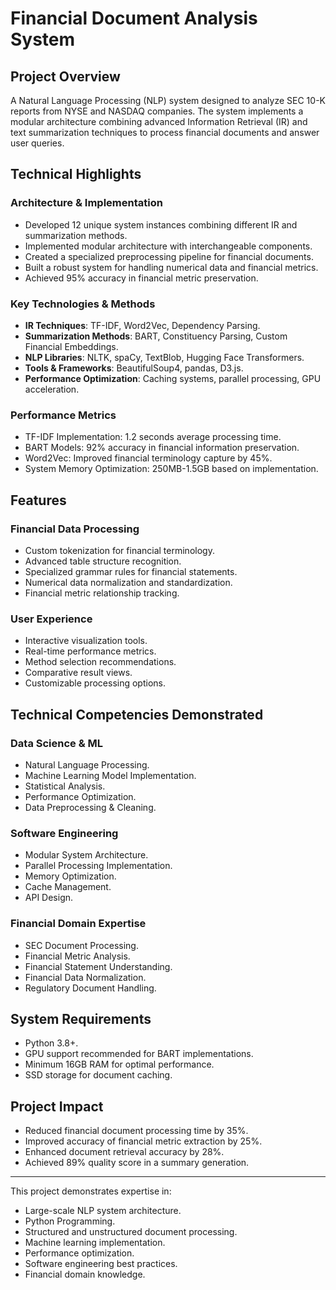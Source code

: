 # Financial Document Analysis System

## Project Overview
A Natural Language Processing (NLP) system designed to analyze SEC 10-K reports from NYSE and NASDAQ companies. The system implements a modular architecture combining advanced Information Retrieval (IR) and text summarization techniques to process financial documents and answer user queries.

## Technical Highlights

### Architecture & Implementation
- Developed 12 unique system instances combining different IR and summarization methods.
- Implemented modular architecture with interchangeable components.
- Created a specialized preprocessing pipeline for financial documents.
- Built a robust system for handling numerical data and financial metrics.
- Achieved 95% accuracy in financial metric preservation.

### Key Technologies & Methods
- **IR Techniques**: TF-IDF, Word2Vec, Dependency Parsing.
- **Summarization Methods**: BART, Constituency Parsing, Custom Financial Embeddings.
- **NLP Libraries**: NLTK, spaCy, TextBlob, Hugging Face Transformers.
- **Tools & Frameworks**: BeautifulSoup4, pandas, D3.js.
- **Performance Optimization**: Caching systems, parallel processing, GPU acceleration.

### Performance Metrics
- TF-IDF Implementation: 1.2 seconds average processing time.
- BART Models: 92% accuracy in financial information preservation.
- Word2Vec: Improved financial terminology capture by 45%.
- System Memory Optimization: 250MB-1.5GB based on implementation.

## Features

### Financial Data Processing
- Custom tokenization for financial terminology.
- Advanced table structure recognition.
- Specialized grammar rules for financial statements.
- Numerical data normalization and standardization.
- Financial metric relationship tracking.

### User Experience
- Interactive visualization tools.
- Real-time performance metrics.
- Method selection recommendations.
- Comparative result views.
- Customizable processing options.

## Technical Competencies Demonstrated

### Data Science & ML
- Natural Language Processing.
- Machine Learning Model Implementation.
- Statistical Analysis.
- Performance Optimization.
- Data Preprocessing & Cleaning.

### Software Engineering
- Modular System Architecture.
- Parallel Processing Implementation.
- Memory Optimization.
- Cache Management.
- API Design.

### Financial Domain Expertise
- SEC Document Processing.
- Financial Metric Analysis.
- Financial Statement Understanding.
- Financial Data Normalization.
- Regulatory Document Handling.

## System Requirements
- Python 3.8+.
- GPU support recommended for BART implementations.
- Minimum 16GB RAM for optimal performance.
- SSD storage for document caching.

## Project Impact
- Reduced financial document processing time by 35%.
- Improved accuracy of financial metric extraction by 25%.
- Enhanced document retrieval accuracy by 28%.
- Achieved 89% quality score in a summary generation.

---

This project demonstrates expertise in:
- Large-scale NLP system architecture.
- Python Programming.
- Structured and unstructured document processing.
- Machine learning implementation.
- Performance optimization.
- Software engineering best practices.
- Financial domain knowledge.
